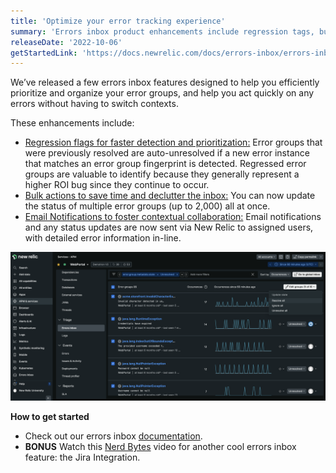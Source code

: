 ```yaml
---
title: 'Optimize your error tracking experience' 
summary: 'Errors inbox product enhancements include regression tags, bulk actions and email notifications.' 
releaseDate: '2022-10-06' 
getStartedLink: 'https://docs.newrelic.com/docs/errors-inbox/errors-inbox/' 
---
```

We’ve released a few errors inbox features designed to help you efficiently prioritize and organize your error groups, and help you act quickly on any errors without having to switch contexts.

These enhancements include: 
* [Regression flags for faster detection and prioritization:](https://docs.newrelic.com/docs/errors-inbox/errors-inbox/#regression-tag) Error groups that were previously resolved are auto-unresolved if a new error instance that matches an error group fingerprint is detected. Regressed error groups are valuable to identify because they generally represent a higher ROI bug since they continue to occur. 
* [Bulk actions to save time and declutter the inbox:](https://docs.newrelic.com/docs/errors-inbox/errors-inbox/#bulk-actions) You can now update the status of multiple error groups (up to 2,000) all at once. 
* [Email Notifications to foster contextual collaboration:](https://docs.newrelic.com/docs/errors-inbox/errors-email-notifications) Email notifications and any status updates are now sent via New Relic to assigned users, with detailed error information in-line. 

!["Errors Inbox"](./images/ErrorsInbox_preview.png "Errors Inbox")

**How to get started**
* Check out our errors inbox [documentation](https://docs.newrelic.com/docs/errors-inbox/errors-inbox/).
* **BONUS** Watch this [Nerd Bytes](https://www.youtube.com/watch?v=v2frs2Pyjfw) video for another cool errors inbox feature: the Jira Integration. 


